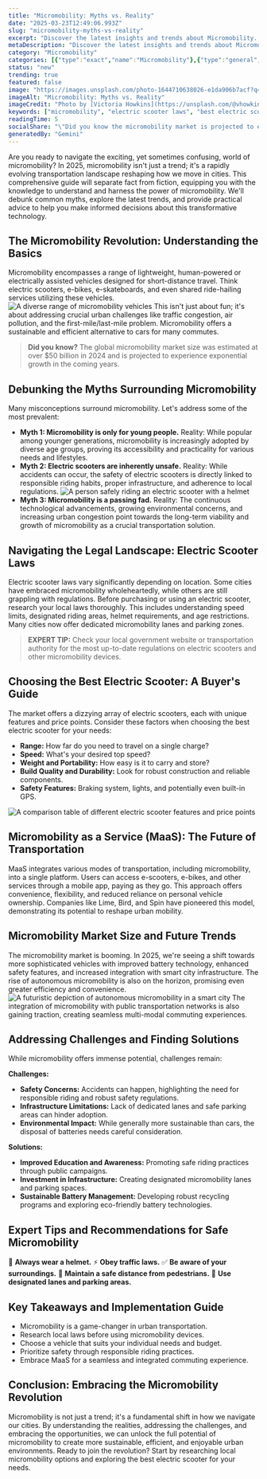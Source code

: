 ```yaml
---
title: "Micromobility: Myths vs. Reality"
date: "2025-03-23T12:49:06.993Z"
slug: "micromobility-myths-vs-reality"
excerpt: "Discover the latest insights and trends about Micromobility. This comprehensive guide covers everything you need to know about Micromobility in 2025."
metaDescription: "Discover the latest insights and trends about Micromobility. This comprehensive guide covers everything you need to know about Micromobility in 2025."
category: "Micromobility"
categories: [{"type":"exact","name":"Micromobility"},{"type":"general","name":"Transportation"},{"type":"medium","name":"Urban Planning"},{"type":"specific","name":"Traffic Management"},{"type":"niche","name":"Smart City Initiatives"}]
status: "new"
trending: true
featured: false
image: "https://images.unsplash.com/photo-1644710638026-e1da906b7acf?q=85&w=1200&fit=max&fm=webp&auto=compress"
imageAlt: "Micromobility: Myths vs. Reality"
imageCredit: "Photo by [Victoria Howkins](https://unsplash.com/@vhowkins) on Unsplash"
keywords: ["micromobility", "electric scooter laws", "best electric scooter", "micromobility solutions", "micromobility market size", "buy electric scooter", "micromobility as a service", "future of micromobility", "micromobility transportation", "electric scooter safety"]
readingTime: 5
socialShare: "\"Did you know the micromobility market is projected to explode in the next decade?  Get ready to rethink urban transportation!\""
generatedBy: "Gemini"
---
```




Are you ready to navigate the exciting, yet sometimes confusing, world of micromobility?  In 2025, micromobility isn't just a trend; it's a rapidly evolving transportation landscape reshaping how we move in cities. This comprehensive guide will separate fact from fiction, equipping you with the knowledge to understand and harness the power of micromobility.  We'll debunk common myths, explore the latest trends, and provide practical advice to help you make informed decisions about this transformative technology.

##  The Micromobility Revolution: Understanding the Basics

Micromobility encompasses a range of lightweight, human-powered or electrically assisted vehicles designed for short-distance travel.  Think electric scooters, e-bikes, e-skateboards, and even shared ride-hailing services utilizing these vehicles.  ![A diverse range of micromobility vehicles](https://images.unsplash.com/photo-1576659698370-5bb6e1055990?q=85&w=1200&fit=max&fm=webp&auto=compress) This isn't just about fun; it's about addressing crucial urban challenges like traffic congestion, air pollution, and the first-mile/last-mile problem.  Micromobility offers a sustainable and efficient alternative to cars for many commutes.

> **Did you know?** The global micromobility market size was estimated at over $50 billion in 2024 and is projected to experience exponential growth in the coming years.

## Debunking the Myths Surrounding Micromobility

Many misconceptions surround micromobility. Let's address some of the most prevalent:

* **Myth 1: Micromobility is only for young people.**  Reality: While popular among younger generations, micromobility is increasingly adopted by diverse age groups, proving its accessibility and practicality for various needs and lifestyles.
* **Myth 2: Electric scooters are inherently unsafe.** Reality:  While accidents can occur, the safety of electric scooters is directly linked to responsible riding habits, proper infrastructure, and adherence to local regulations.  ![A person safely riding an electric scooter with a helmet](https://images.unsplash.com/photo-1596111481242-202979790f93?q=85&w=1200&fit=max&fm=webp&auto=compress)
* **Myth 3: Micromobility is a passing fad.** Reality: The continuous technological advancements, growing environmental concerns, and increasing urban congestion point towards the long-term viability and growth of micromobility as a crucial transportation solution.

## Navigating the Legal Landscape: Electric Scooter Laws

Electric scooter laws vary significantly depending on location. Some cities have embraced micromobility wholeheartedly, while others are still grappling with regulations.  Before purchasing or using an electric scooter, research your local laws thoroughly.  This includes understanding speed limits, designated riding areas, helmet requirements, and age restrictions.  Many cities now offer dedicated micromobility lanes and parking zones.

> **EXPERT TIP:** Check your local government website or transportation authority for the most up-to-date regulations on electric scooters and other micromobility devices.

## Choosing the Best Electric Scooter: A Buyer's Guide

The market offers a dizzying array of electric scooters, each with unique features and price points.  Consider these factors when choosing the best electric scooter for your needs:

* **Range:** How far do you need to travel on a single charge?
* **Speed:** What's your desired top speed?
* **Weight and Portability:**  How easy is it to carry and store?
* **Build Quality and Durability:** Look for robust construction and reliable components.
* **Safety Features:**  Braking system, lights, and potentially even built-in GPS.

![A comparison table of different electric scooter features and price points](https://images.unsplash.com/photo-1613463220551-bae3a5f21bd0?q=85&w=1200&fit=max&fm=webp&auto=compress)

## Micromobility as a Service (MaaS): The Future of Transportation

MaaS integrates various modes of transportation, including micromobility, into a single platform. Users can access e-scooters, e-bikes, and other services through a mobile app, paying as they go.  This approach offers convenience, flexibility, and reduced reliance on personal vehicle ownership.  Companies like Lime, Bird, and Spin have pioneered this model, demonstrating its potential to reshape urban mobility.

## Micromobility Market Size and Future Trends

The micromobility market is booming.  In 2025, we're seeing a shift towards more sophisticated vehicles with improved battery technology, enhanced safety features, and increased integration with smart city infrastructure.  The rise of autonomous micromobility is also on the horizon, promising even greater efficiency and convenience. ![A futuristic depiction of autonomous micromobility in a smart city](https://images.unsplash.com/photo-1644710840157-b0e99bfa734d?q=85&w=1200&fit=max&fm=webp&auto=compress)  The integration of micromobility with public transportation networks is also gaining traction, creating seamless multi-modal commuting experiences.

##  Addressing Challenges and Finding Solutions

While micromobility offers immense potential, challenges remain:

**Challenges:**

* **Safety Concerns:** Accidents can happen, highlighting the need for responsible riding and robust safety regulations.
* **Infrastructure Limitations:**  Lack of dedicated lanes and safe parking areas can hinder adoption.
* **Environmental Impact:**  While generally more sustainable than cars, the disposal of batteries needs careful consideration.

**Solutions:**

* **Improved Education and Awareness:**  Promoting safe riding practices through public campaigns.
* **Investment in Infrastructure:**  Creating designated micromobility lanes and parking spaces.
* **Sustainable Battery Management:**  Developing robust recycling programs and exploring eco-friendly battery technologies.

##  Expert Tips and Recommendations for Safe Micromobility

🔑 **Always wear a helmet.**
⚡ **Obey traffic laws.**
✅ **Be aware of your surroundings.**
🚶 **Maintain a safe distance from pedestrians.**
🚦 **Use designated lanes and parking areas.**

## Key Takeaways and Implementation Guide

* Micromobility is a game-changer in urban transportation.
* Research local laws before using micromobility devices.
* Choose a vehicle that suits your individual needs and budget.
* Prioritize safety through responsible riding practices.
* Embrace MaaS for a seamless and integrated commuting experience.

## Conclusion: Embracing the Micromobility Revolution

Micromobility is not just a trend; it's a fundamental shift in how we navigate our cities. By understanding the realities, addressing the challenges, and embracing the opportunities, we can unlock the full potential of micromobility to create more sustainable, efficient, and enjoyable urban environments.  Ready to join the revolution? Start by researching local micromobility options and exploring the best electric scooter for your needs.


